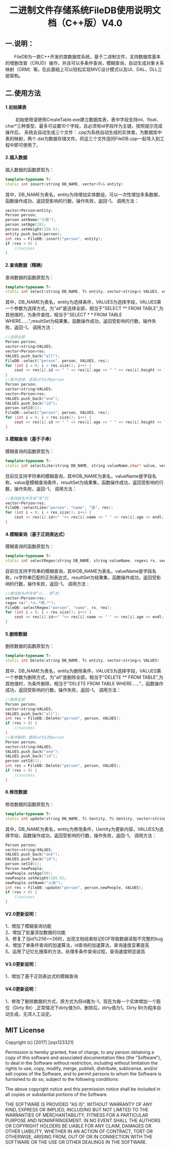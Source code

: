 ﻿# <center>二进制文件存储系统FileDB使用说明文档（C++版）V4.0</center>


## 一.说明：
&ensp;&ensp;&ensp;&ensp;FileDB为一款C++开发的类数据库系统，基于二进制文件，支持数据库基本的增删改查（CRUD）操作，并且可以多条件查询，模糊查询，自动生成对象关系映射（ORM）等。在此基础上可以轻松实现MVC设计模式以及UI、DAL、DLL三层架构。
## 二.使用方法
#### 1.初始建表
&ensp;&ensp;&ensp;&ensp; 初始使用请使用CreateTable.exe建立数据库表，表中字段支持int、float、char*三种类型，最多可设置10个字段，且必须有id字段作为主键。按照提示完成操作后， 系统会自动生成三个文件：.cpp为系统自动生成的实体类，为数据库中表的映射，两个.dat为数据存储文件。将这三个文件连同FileDB.cpp一起导入到工程中即可使用了。
#### 2.插入数据
插入数据的函数原型为：
```C++
template<typename T>
static int insert(string DB_NAME, vector<T>& entity)
```
其中，DB_NAME为表名，entity为待增加实体数组，可以一次性增加多条数据，函数操作成功，返回受影响的行数，操作失败，返回-1。
调用方法：
```C++
vector<Person>entity;
Person person;
person.setName("小张");
person.setAge(20);
person.setHeight(150.5);
entity.push_back(person);
int res = FileDB::insert("person", entity);
if (res > 0) {
	//success
}
```
#### 2.查询数据（精确）
查询数据的函数原型为：
```C++
template<typename T>
static int select(string DB_NAME, T& entity, vector<string>& VALUES, vector<T>& resultSet)
```
其中，DB_NAME为表名，entity为选择条件，VALUES为选择字段，VALUES第一个参数为选择方式，为"all"是选择全部，相当于"SELECT ** FROM TABLE",为其他值时，为条件查找，相当于"SELECT * * FROM TABLE WHERE......",resultSet为结果集，函数操作成功，返回受影响的行数，操作失败，返回-1。
调用方法：
```C++
//选择全部
Person person;
vector<string>VALUES;
vector<Person>res;
VALUES.push_back("all");
FileDB::select("person", person, VALUES, res);
for (int i = 0; i < res.size(); i++) {
    cout << res[i].id << " " << res[i].age << " " << res[i].height << " " << res[i].name << endl;
}
//条件选择，选择id为1的person
Person person;
vector<string>VALUES;
vector<Person>res;
VALUES.push_back("one");
VALUES.push_back("id");
person.setId(1);
FileDB::select("person", person, VALUES, res);
for (int i = 0; i < res.size(); i++) {
    cout << res[i].id << " " << res[i].age << " " << res[i].height << " " << res[i].name << endl;
}
```
#### 3.模糊查询（基于子串）
模糊查询的函数原型为：
```C++
template<typename T>
static int selectLike(string DB_NAME, string valueName,char* value, vector<T>& resultSet)
```
目前仅支持字符串的模糊查询，其中DB_NAME为表名，valueName是字段名称，value是模糊查询条件，resultSet为结果集，函数操作成功，返回受影响的行数，操作失败，返回-1。
调用方法：
```C++
//查找姓名中含有“张”的
vector<Person>res;
FileDB::selectLike("person", "name", "张", res);
for (int i = 0; i < res.size(); i++) {
	cout << res[i].id<<" "<< res[i].name << " " << res[i].age << endl;
}
```

#### 4.模糊查询（基于正则表达式）
模糊查询的函数原型为：
```C++
template<typename T>
static int selectRegex(string DB_NAME, string valueName, regex& rx, vector<T>& resultSet)
```
目前仅支持字符串的模糊查询，其中DB_NAME为表名，valueName是字段名称，rx字符串匹配的正则表达式，resultSet为结果集，函数操作成功，返回受影响的行数，操作失败，返回-1。
调用方法：
```C++
//查找姓名中含有“小...明”的
vector<Person>res;
regex rx(".*小.*明.*");
FileDB::selectRegex("person", "name", rx, res);
for (int i = 0; i < res.size(); i++) {
	cout << res[i].id<<" "<< res[i].name << " " << res[i].age << endl;
}
```
#### 5.删除数据
删除数据的函数原型为：
```C++
template<typename T>
static int Delete(string DB_NAME, T& entity, vector<string>& VALUES)
```
其中，DB_NAME为表名，entity为删除条件，VALUES为选择字段，VALUES第一个参数为删除方式，为"all"是删除全部，相当于"DELETE  ** FROM TABLE",为其他值时，为条件删除，相当于"DELETE FROM TABLE WHERE......"，函数操作成功，返回受影响的行数，操作失败，返回-1。
调用方法：
```C++
//删除全部
Person person;
vector<string>VALUES;
VALUES.push_back("all");
int res = FileDB::Delete("person", person, VALUES);
if (res > 0) {
	//success
}
//条件删除，删除id为1的person
Person person;
vector<string>VALUES;
VALUES.push_back("one");
VALUES.push_back("id");
person.setId(1);
int res = FileDB::Delete("person", person, VALUES);
if (res > 0) {
	//success
}
```
#### 6.修改数据
修改数据的函数原型为：
```C++
template<typename T>
static int update(string DB_NAME, T& Sentity, T& Uentity, vector<string>& VALUES)
```
其中，DB_NAME为表名，entity为修改条件，Uentity为更新内容，VALUES为选择字段，函数操作成功，返回受影响的行数，操作失败，返回-1。
调用方法：
```C++
Person person;
vector<string>VALUES;
VALUES.push_back("one");
VALUES.push_back("id");
person.setId(1);
Person newPeople;
newPeople.setAge(50);
newPeople.setHeight(165.5);
newPeople.setName("小张");
int res = FileDB::update("person", person,newPeople, VALUES);
if (res > 0) {
	//success
}
```
#### V2.0更新说明：  
1、增加了模糊查询功能  
2、增加了批量添加数据的功能  
3、修复了当id%256==26时，出现文档结束标记EOF导致数据读取不完整的bug  
4、增加了单条件查询的加速算法，id查询的加速算法，查询速度显著提高  
5、运用了记忆化搜索的方法，处理多条件查询过程，查询速度明显提高

#### V3.0更新说明：  
1、增加了基于正则表达式的模糊查询


#### V4.0更新说明：  
1、修改了删除数据的方式，原方式为将id置为-1，现在为每一个实体增加一个脏位（Dirty Bit）,正常情况下dirty值为0，删除后，dirty值为1。Dirty Bit为程序自动生成，无须人工设定。

## MIT License

Copyright (c) [2017] [zqx123321]

Permission is hereby granted, free of charge, to any person obtaining a copy
of this software and associated documentation files (the "Software"), to deal
in the Software without restriction, including without limitation the rights
to use, copy, modify, merge, publish, distribute, sublicense, and/or sell
copies of the Software, and to permit persons to whom the Software is
furnished to do so, subject to the following conditions:

The above copyright notice and this permission notice shall be included in all
copies or substantial portions of the Software.

THE SOFTWARE IS PROVIDED "AS IS", WITHOUT WARRANTY OF ANY KIND, EXPRESS OR
IMPLIED, INCLUDING BUT NOT LIMITED TO THE WARRANTIES OF MERCHANTABILITY,
FITNESS FOR A PARTICULAR PURPOSE AND NONINFRINGEMENT. IN NO EVENT SHALL THE
AUTHORS OR COPYRIGHT HOLDERS BE LIABLE FOR ANY CLAIM, DAMAGES OR OTHER
LIABILITY, WHETHER IN AN ACTION OF CONTRACT, TORT OR OTHERWISE, ARISING FROM,
OUT OF OR IN CONNECTION WITH THE SOFTWARE OR THE USE OR OTHER DEALINGS IN THE
SOFTWARE.
